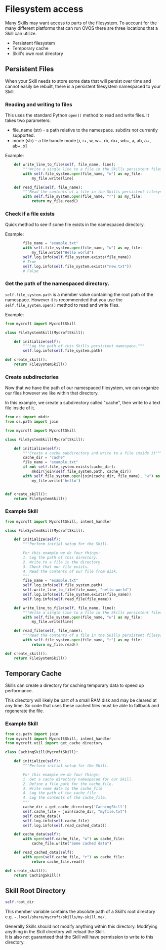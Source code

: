 # Filesystem access

Many Skills may want access to parts of the filesystem. To account for the many different platforms that can run OVOS there are three locations that a Skill can utilize.

* Persistent filesystem
* Temporary cache
* Skill's own root directory

## Persistent Files

When your Skill needs to store some data that will persist over time and cannot easily be rebuilt, there is a persistent filesystem namespaced to your Skill.

### Reading and writing to files

This uses the standard Python `open()` method to read and write files. It takes two parameters:

* file\_name \(str\) - a path relative to the namespace. subdirs not currently supported.
* mode \(str\) – a file handle mode \[r, r+, w, w+, rb, rb+, wb+, a, ab, a+, ab+, x\]

Example:

```python
    def write_line_to_file(self, file_name, line):
        """Write a single line to a file in the Skills persistent filesystem."""
        with self.file_system.open(file_name, "w") as my_file:
            my_file.write(line)

    def read_file(self, file_name):
        """Read the contents of a file in the Skills persistent filesystem."""
        with self.file_system.open(file_name, "r") as my_file:
            return my_file.read()
```

### Check if a file exists

Quick method to see if some file exists in the namespaced directory.

Example:

```python
        file_name = "example.txt"
        with self.file_system.open(file_name, "w") as my_file:
            my_file.write("Hello world")
        self.log.info(self.file_system.exists(file_name))
        # True
        self.log.info(self.file_system.exists("new.txt"))
        # False
```

### Get the path of the namespaced directory.

`self.file_system.path` is a member value containing the root path of the namespace. However it is recommended that you use the `self.file_system.open()` method to read and write files.

Example:

```python
from mycroft import MycroftSkill

class FileSystemSkill(MycroftSkill):

    def initialize(self):
        """Log the path of this Skills persistent namespace."""
        self.log.info(self.file_system.path)

def create_skill():
    return FileSystemSkill()
```

### Create subdirectories

Now that we have the path of our namespaced filesystem, we can organize our files however we like within that directory.

In this example, we create a subdirectory called "cache", then write to a text file inside of it.

```python
from os import mkdir
from os.path import join

from mycroft import MycroftSkill

class FileSystemSkill(MycroftSkill):

    def initialize(self):
        """Create a cache subdirectory and write to a file inside it"""
        cache_dir = "cache"
        file_name = "example.txt"
        if not self.file_system.exists(cache_dir):
            mkdir(join(self.file_system.path, cache_dir))
        with self.file_system.open(join(cache_dir, file_name), "w") as my_file:
            my_file.write('hello')


def create_skill():
    return FileSystemSkill()
```

### Example Skill

```python
from mycroft import MycroftSkill, intent_handler

class FileSystemSkill(MycroftSkill):

    def initialize(self):
        """Perform initial setup for the Skill.

        For this example we do four things:
        1. Log the path of this directory.
        2. Write to a file in the directory.
        3. Check that our file exists.
        4. Read the contents of our file from disk.
        """
        file_name = "example.txt"
        self.log.info(self.file_system.path)
        self.write_line_to_file(file_name, "hello world")
        self.log.info(self.file_system.exists(file_name))
        self.log.info(self.read_file(file_name))

    def write_line_to_file(self, file_name, line):
        """Write a single line to a file in the Skills persistent filesystem."""
        with self.file_system.open(file_name, "w") as my_file:
            my_file.write(line)

    def read_file(self, file_name):
        """Read the contents of a file in the Skills persistent filesystem."""
        with self.file_system.open(file_name, "r") as my_file:
            return my_file.read()

def create_skill():
    return FileSystemSkill()
```

## Temporary Cache

Skills can create a directory for caching temporary data to speed up performance.

This directory will likely be part of a small RAM disk and may be cleared at any time. So code that uses these cached files must be able to fallback and regenerate the file.

### Example Skill

```python
from os.path import join
from mycroft import MycroftSkill, intent_handler
from mycroft.util import get_cache_directory

class CachingSkill(MycroftSkill):

    def initialize(self):
        """Perform initial setup for the Skill.

        For this example we do four things:
        1. Get a cache directory namespaced for our Skill.
        2. Define a file path for the cache_file.
        3. Write some data to the cache_file
        4. Log the path of the cache_file
        4. Log the contents of the cache_file.
        """
        cache_dir = get_cache_directory('CachingSkill')
        self.cache_file = join(cache_dir, "myfile.txt")
        self.cache_data()
        self.log.info(self.cache_file)
        self.log.info(self.read_cached_data())

    def cache_data(self):
        with open(self.cache_file, "w") as cache_file: 
            cache_file.write("Some cached data") 

    def read_cached_data(self):
        with open(self.cache_file, "r") as cache_file: 
            return cache_file.read()

def create_skill():
    return CachingSkill()
```

## Skill Root Directory

```python
self.root_dir
```

This member variable contains the absolute path of a Skill’s root directory e.g. `~.local/share/mycroft/skills/my-skill.me/`.

Generally Skills should not modify anything within this directory.
Modifying anything in the Skill directory will reload the Skill.  
It is also not guaranteed that the Skill will have permission to write to this directory.

